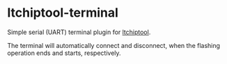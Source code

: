 # ltchiptool-terminal

Simple serial (UART) terminal plugin for [ltchiptool](https://docs.libretiny.eu/docs/flashing/tools/ltchiptool/).

The terminal will automatically connect and disconnect, when the flashing operation ends and starts, respectively.
